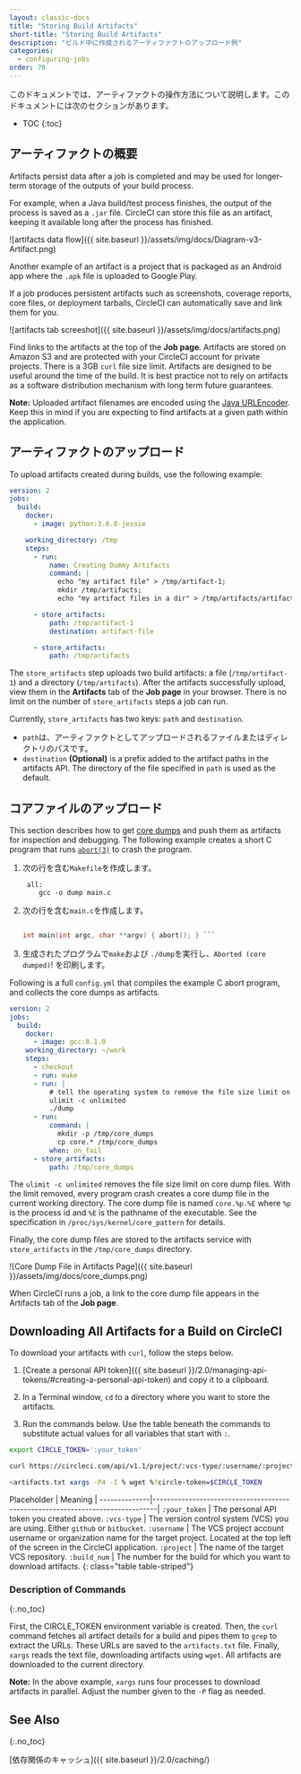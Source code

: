 ```yaml
---
layout: classic-docs
title: "Storing Build Artifacts"
short-title: "Storing Build Artifacts"
description: "ビルド中に作成されるアーティファクトのアップロード例"
categories:
  - configuring-jobs
order: 70
---
```

このドキュメントでは、アーティファクトの操作方法について説明します。このドキュメントには次のセクションがあります。

* TOC
{:toc}

## アーティファクトの概要

Artifacts persist data after a job is completed and may be used for longer-term storage of the outputs of your build process.

For example, when a Java build/test process finishes, the output of the process is saved as a `.jar` file. CircleCI can store this file as an artifact, keeping it available long after the process has finished.

![artifacts data flow]({{ site.baseurl }}/assets/img/docs/Diagram-v3-Artifact.png)

Another example of an artifact is a project that is packaged as an Android app where the `.apk` file is uploaded to Google Play.

If a job produces persistent artifacts such as screenshots, coverage reports, core files, or deployment tarballs, CircleCI can automatically save and link them for you.

![artifacts tab screeshot]({{ site.baseurl }}/assets/img/docs/artifacts.png)

Find links to the artifacts at the top of the **Job page**. Artifacts are stored on Amazon S3 and are protected with your CircleCI account for private projects. There is a 3GB `curl` file size limit. Artifacts are designed to be useful around the time of the build. It is best practice not to rely on artifacts as a software distribution mechanism with long term future guarantees.

**Note:** Uploaded artifact filenames are encoded using the [Java URLEncoder](https://docs.oracle.com/javase/7/docs/api/java/net/URLEncoder.html). Keep this in mind if you are expecting to find artifacts at a given path within the application.

## アーティファクトのアップロード

To upload artifacts created during builds, use the following example:

```yaml
version: 2
jobs:
  build:
    docker:
      - image: python:3.6.0-jessie

    working_directory: /tmp
    steps:
      - run:
          name: Creating Dummy Artifacts
          command: |
            echo "my artifact file" > /tmp/artifact-1;
            mkdir /tmp/artifacts;
            echo "my artifact files in a dir" > /tmp/artifacts/artifact-2;

      - store_artifacts:
          path: /tmp/artifact-1
          destination: artifact-file

      - store_artifacts:
          path: /tmp/artifacts
```

The `store_artifacts` step uploads two build artifacts: a file (`/tmp/artifact-1`) and a directory (`/tmp/artifacts`). After the artifacts successfully upload, view them in the **Artifacts** tab of the **Job page** in your browser. There is no limit on the number of `store_artifacts` steps a job can run.

Currently, `store_artifacts` has two keys: `path` and `destination`.

* `path`は、アーティファクトとしてアップロードされるファイルまたはディレクトリのパスです。
* `destination` **(Optional)** is a prefix added to the artifact paths in the artifacts API. The directory of the file specified in `path` is used as the default.

## コアファイルのアップロード

This section describes how to get [core dumps](http://man7.org/linux/man-pages/man5/core.5.html) and push them as artifacts for inspection and debugging. The following example creates a short C program that runs [`abort(3)`](http://man7.org/linux/man-pages/man3/abort.3.html) to crash the program.

1. 次の行を含む`Makefile`を作成します。
    
        all:
           gcc -o dump main.c

2. 次の行を含む`main.c`を作成します。
    
    ```C #include <stdlib.h>
    
    int main(int argc, char **argv) { abort(); } ```

3. 生成されたプログラムで`make`および `./dump`を実行し、`Aborted (core dumped)`! を印刷します。

Following is a full `config.yml` that compiles the example C abort program, and collects the core dumps as artifacts.

```yaml
version: 2
jobs:
  build:
    docker:
      - image: gcc:8.1.0
    working_directory: ~/work
    steps:
      - checkout
      - run: make
      - run: |
          # tell the operating system to remove the file size limit on core dump files 
          ulimit -c unlimited
          ./dump
      - run:
          command: |
            mkdir -p /tmp/core_dumps
            cp core.* /tmp/core_dumps
          when: on_fail
      - store_artifacts:
          path: /tmp/core_dumps
```

The `ulimit -c unlimited` removes the file size limit on core dump files. With the limit removed, every program crash creates a core dump file in the current working directory. The core dump file is named `core.%p.%E` where `%p` is the process id and `%E` is the pathname of the executable. See the specification in `/proc/sys/kernel/core_pattern` for details.

Finally, the core dump files are stored to the artifacts service with `store_artifacts` in the `/tmp/core_dumps` directory.

![Core Dump File in Artifacts Page]({{ site.baseurl }}/assets/img/docs/core_dumps.png)

When CircleCI runs a job, a link to the core dump file appears in the Artifacts tab of the **Job page**.

## Downloading All Artifacts for a Build on CircleCI

To download your artifacts with `curl`, follow the steps below.

1. [Create a personal API token]({{ site.baseurl }}/2.0/managing-api-tokens/#creating-a-personal-api-token) and copy it to a clipboard.

2. In a Terminal window, `cd` to a directory where you want to store the artifacts.

3. Run the commands below. Use the table beneath the commands to substitute actual values for all variables that start with `:`.

```bash
export CIRCLE_TOKEN=':your_token'

curl https://circleci.com/api/v1.1/project/:vcs-type/:username/:project/:build_num/artifacts?circle-token=$CIRCLE_TOKEN | grep -o 'https://[^"]*' > artifacts.txt

<artifacts.txt xargs -P4 -I % wget %?circle-token=$CIRCLE_TOKEN
```

Placeholder | Meaning | \---\---\---\-----|\---\---\---\---\---\---\---\---\---\---\---\---\---\---\---\---\---\---\---\---\---\---\---\---\---\----| `:your_token` | The personal API token you created above. `:vcs-type` | The version control system (VCS) you are using. Either `github` or `bitbucket`. `:username` | The VCS project account username or organization name for the target project. Located at the top left of the screen in the CircleCI application. `:project` | The name of the target VCS repository. `:build_num` | The number for the build for which you want to download artifacts.
{: class="table table-striped"}

### Description of Commands
{:.no_toc}

First, the CIRCLE_TOKEN environment variable is created. Then, the `curl` command fetches all artifact details for a build and pipes them to `grep` to extract the URLs. These URLs are saved to the `artifacts.txt` file. Finally, `xargs` reads the text file, downloading artifacts using `wget`. All artifacts are downloaded to the current directory.

**Note:** In the above example, `xargs` runs four processes to download artifacts in parallel. Adjust the number given to the `-P` flag as needed.

## See Also
{:.no_toc}

[依存関係のキャッシュ]({{ site.baseurl }}/2.0/caching/)